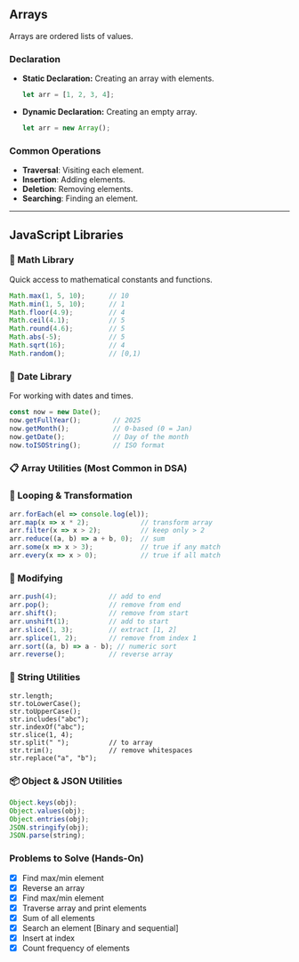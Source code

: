 

## Arrays

Arrays are ordered lists of values.

### Declaration

* **Static Declaration:** Creating an array with elements.
    ```javascript
    let arr = [1, 2, 3, 4];
    ```

* **Dynamic Declaration:** Creating an empty array.
    ```javascript
    let arr = new Array();
    ```

### Common Operations

* **Traversal**: Visiting each element.
* **Insertion**: Adding elements.
* **Deletion**: Removing elements.
* **Searching**: Finding an element.

---

## JavaScript Libraries

### 🧮 Math Library

Quick access to mathematical constants and functions.

```javascript
Math.max(1, 5, 10);      // 10
Math.min(1, 5, 10);      // 1
Math.floor(4.9);         // 4
Math.ceil(4.1);          // 5
Math.round(4.6);         // 5
Math.abs(-5);            // 5
Math.sqrt(16);           // 4
Math.random();           // [0,1)
```

### 📅 Date Library

For working with dates and times.

```javascript
const now = new Date();
now.getFullYear();        // 2025
now.getMonth();           // 0-based (0 = Jan)
now.getDate();            // Day of the month
now.toISOString();        // ISO format
```

### 📋 Array Utilities (Most Common in DSA)
### 🔁 Looping & Transformation

```javascript
arr.forEach(el => console.log(el));
arr.map(x => x * 2);             // transform array
arr.filter(x => x > 2);          // keep only > 2
arr.reduce((a, b) => a + b, 0);  // sum
arr.some(x => x > 3);            // true if any match
arr.every(x => x > 0);           // true if all match
```

### 🔧 Modifying

```javascript
arr.push(4);             // add to end
arr.pop();               // remove from end
arr.shift();             // remove from start
arr.unshift(1);          // add to start
arr.slice(1, 3);         // extract [1, 2]
arr.splice(1, 2);        // remove from index 1
arr.sort((a, b) => a - b); // numeric sort
arr.reverse();           // reverse array
```

### 🧵 String Utilities

```javascirpt
str.length;
str.toLowerCase();
str.toUpperCase();
str.includes("abc");
str.indexOf("abc");
str.slice(1, 4);
str.split(" ");          // to array
str.trim();              // remove whitespaces
str.replace("a", "b");
```

### 📦 Object & JSON Utilities

```javascript
Object.keys(obj);
Object.values(obj);
Object.entries(obj);
JSON.stringify(obj);
JSON.parse(string);
```

### Problems to Solve (Hands-On)

* [x] Find max/min element
* [x] Reverse an array
* [x] Find max/min element
* [x] Traverse array and print elements
* [x] Sum of all elements
* [x] Search an element [Binary and sequential]
* [x] Insert at index
* [x] Count frequency of elements
